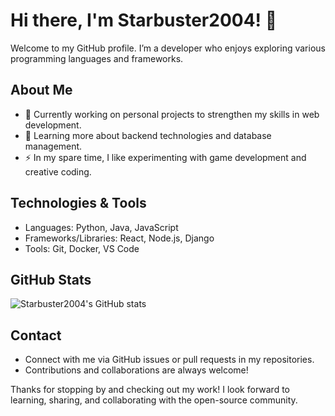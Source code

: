 # Hi there, I'm Starbuster2004! 👋

Welcome to my GitHub profile. I’m a developer who enjoys exploring various programming languages and frameworks.

## About Me
- 🔭 Currently working on personal projects to strengthen my skills in web development.
- 🌱 Learning more about backend technologies and database management.
- ⚡ In my spare time, I like experimenting with game development and creative coding.

## Technologies & Tools
- Languages: Python, Java, JavaScript
- Frameworks/Libraries: React, Node.js, Django
- Tools: Git, Docker, VS Code

## GitHub Stats
![Starbuster2004's GitHub stats](https://github-readme-stats.vercel.app/api?username=Starbuster2004&show_icons=true&theme=dark)

## Contact
- Connect with me via GitHub issues or pull requests in my repositories. 
- Contributions and collaborations are always welcome!

Thanks for stopping by and checking out my work! I look forward to learning, sharing, and collaborating with the open-source community.

